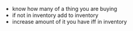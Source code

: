  - know how many of a thing you are buying
 - if not in inventory add to inventory
 - increase amount of it you have iff in inventory
